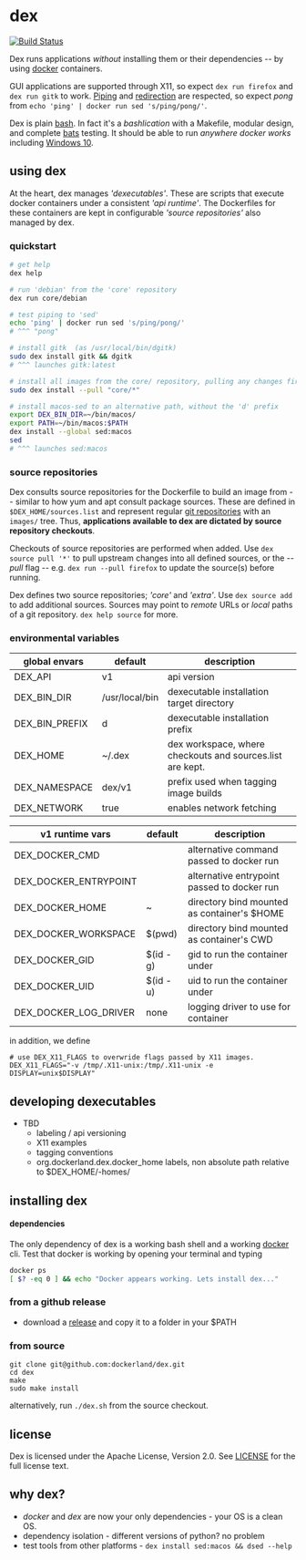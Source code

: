 # dex

[![Build Status](https://travis-ci.org/dockerland/dex.svg?branch=master)](https://travis-ci.org/dockerland/dex)

Dex runs applications  _without_ installing them or their dependencies -- by
using [docker](https://www.docker.com/) containers.

GUI applications are supported through X11, so expect `dex run firefox` and
`dex run gitk` to work. [Piping](https://en.wikipedia.org/wiki/Redirection_%28computing%29#Piping)
and [redirection](https://en.wikipedia.org/wiki/Redirection_%28computing%29) are
respected, so expect _pong_ from `echo 'ping' | docker run sed 's/ping/pong/'`.

Dex is plain [bash](https://www.gnu.org/software/bash/manual/bash.html). In fact
it's a _bashlication_ with a Makefile, modular design, and complete [bats](https://github.com/sstephenson/bats) testing. It should be able to run
_anywhere docker works_ including [Windows 10](https://msdn.microsoft.com/en-us/commandline/wsl/about).


## using dex

At the heart, dex manages _'dexecutables'_. These are  scripts that execute docker containers under a consistent _'api runtime'_. The Dockerfiles
for these containers are kept in configurable _'source repositories'_ also
managed by dex.


### quickstart

```sh
# get help
dex help

# run 'debian' from the 'core' repository
dex run core/debian

# test piping to 'sed'
echo 'ping' | docker run sed 's/ping/pong/'
# ^^^ "pong"

# install gitk  (as /usr/local/bin/dgitk)
sudo dex install gitk && dgitk
# ^^^ launches gitk:latest

# install all images from the core/ repository, pulling any changes first.
sudo dex install --pull "core/*"

# install macos-sed to an alternative path, without the 'd' prefix
export DEX_BIN_DIR=~/bin/macos/
export PATH=~/bin/macos:$PATH
dex install --global sed:macos
sed
# ^^^ launches sed:macos
```

### source repositories

Dex consults source repositories for the Dockerfile to build an image from --
similar to how yum and apt consult package sources. These are defined in
`$DEX_HOME/sources.list` and represent regular [git repositories](https://git-scm.com/)
with an `images/` tree. Thus, __applications available to dex
are dictated by source repository checkouts__.

Checkouts of source repositories are performed when added. Use `dex source pull '*'` to pull upstream changes into all defined sources, or the _--pull_ flag -- e.g. `dex run --pull firefox` to update the source(s) before running.

Dex defines two source repositories; _'core'_ and _'extra'_.
Use `dex source add` to add additional sources. Sources may point to _remote_ URLs
or _local_ paths of a git repository. `dex help source` for more.


### environmental variables

global envars | default | description
--- | --- | ---
DEX_API | v1 | api version
DEX_BIN_DIR | /usr/local/bin | dexecutable installation target directory
DEX_BIN_PREFIX | d | dexecutable installation prefix
DEX_HOME | ~/.dex | dex workspace, where checkouts and sources.list are kept.
DEX_NAMESPACE | dex/v1 | prefix used when tagging image builds
DEX_NETWORK| true | enables network fetching

v1 runtime vars | default | description
--- | --- | ---
DEX_DOCKER_CMD | | alternative command passed to docker run
DEX_DOCKER_ENTRYPOINT | |  alternative entrypoint passed to docker run
DEX_DOCKER_HOME | ~ | directory bind mounted as container's $HOME
DEX_DOCKER_WORKSPACE | $(pwd) |  directory bind mounted as container's CWD
DEX_DOCKER_GID| $(id -g) | gid to run the container under
DEX_DOCKER_UID| $(id -u) | uid to run the container under
DEX_DOCKER_LOG_DRIVER | none | logging driver to use for container

in addition, we define
```
# use DEX_X11_FLAGS to overwride flags passed by X11 images.
DEX_X11_FLAGS="-v /tmp/.X11-unix:/tmp/.X11-unix -e DISPLAY=unix$DISPLAY"
```

## developing dexecutables

* TBD
  * labeling / api versioning
  * X11 examples
  * tagging conventions
  * org.dockerland.dex.docker_home labels, non absolute path relative to $DEX_HOME/<api>-homes/<label>


## installing dex

#### dependencies

The only dependency of dex is a working bash shell and a working [docker](https://www.docker.com/) cli. Test
that docker is working by opening your terminal and typing
```sh
docker ps
[ $? -eq 0 ] && echo "Docker appears working. Lets install dex..."
```

### from a github release

* download a [release](https://github.com/dockerland/dex/releases/) and copy it to a folder in your $PATH

### from source

```
git clone git@github.com:dockerland/dex.git
cd dex
make
sudo make install
```

alternatively, run `./dex.sh` from the source checkout.


## license

Dex is licensed under the Apache License, Version 2.0.
See [LICENSE](LICENSE) for the full license text.

## why dex?

* _docker_ and _dex_ are now your only dependencies - your OS is a clean OS.
* dependency isolation - different versions of python? no problem
* test tools from other platforms - `dex install sed:macos && dsed --help`
